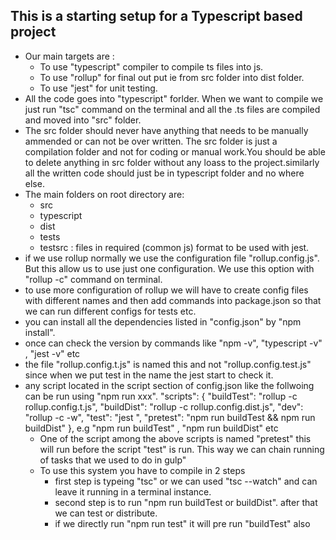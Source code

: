 ## This is a starting setup for a Typescript based project
- Our main targets are : 
    -   To use "typescript" compiler to compile ts files into js.
    -   To use "rollup" for final out put ie from src folder into dist folder.
    - To use "jest" for unit testing.
-   All the code goes into "typescript" forlder. When we want to compile we just run "tsc" command on the terminal and all the .ts files are compiled and moved into "src" folder.
- The src folder should never have anything that needs to be manually ammended or can not be over written. The src folder is just a compilation folder and not for coding or manual work.You should be able to delete anything in src folder without any loass to the project.similarly all the written code should just be in typescript folder and no where else.
- The main folders on root directory are:
    -   src
    -   typescript
    -   dist
    -   tests
    -   testsrc : files in required (common js) format to be used with jest.
- if we use rollup normally we use the configuration file "rollup.config.js". But this allow us to use just one configuration. We use this option with "rollup -c" command on terminal.
- to use more configuration of rollup we will have to create config files with different names and then add commands into package.json so that we can run different configs for tests etc.
- you can install all the dependencies listed in "config.json" by "npm install".
- once can check the version by commands like "npm -v", "typescript -v" , "jest -v" etc
- the file "rollup.config.t.js" is named this and not "rollup.config.test.js" since when we put test in the name the jest start to check it.
- any script located in the script section of config.json like the follwoing can be run using "npm run xxx".
"scripts": {
    "buildTest": "rollup -c rollup.config.t.js",
    "buildDist": "rollup -c rollup.config.dist.js",
    "dev": "rollup -c -w",
    "test": "jest ",
    "pretest": "npm run buildTest && npm run buildDist"
  },
  e.g "npm run buildTest" , "npm run buildDist" etc
  - One of the script among the above scripts is named "pretest" this will run before the script "test" is run. This way we can chain running of tasks that we used to do in gulp"
  - To use this system you have to compile in 2 steps
    - first step is typeing "tsc" or we can used "tsc --watch" and can leave it running in a terminal instance.
    - second step is to run "npm run buildTest or buildDist". after that we can test or distribute.
    - if we directly run "npm run test" it will pre run "buildTest" also
